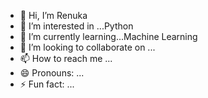 - 👋 Hi, I’m Renuka
- 👀 I’m interested in ...Python
- 🌱 I’m currently learning...Machine Learning
- 💞️ I’m looking to collaborate on ...
- 📫 How to reach me ...  
- 😄 Pronouns: ...
- ⚡ Fun fact: ...

<!---
pedakantiRenuka/pedakantiRenuka is a ✨ special ✨ repository because its `README.md` (this file) appears on your GitHub profile.
You can click the Preview link to take a look at your changes.
--->
